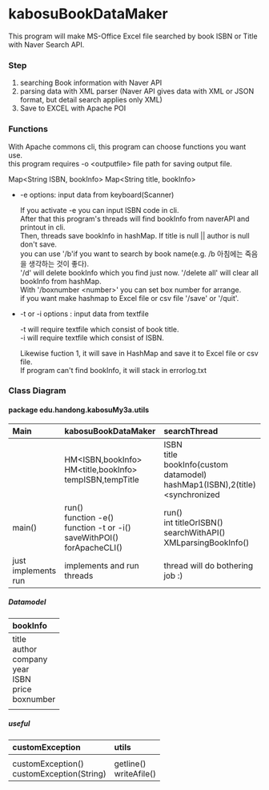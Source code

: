 # kabosuBookDataMaker 

This program will make MS-Office Excel file searched by book ISBN or Title with Naver Search API.


### Step

1. searching Book information with Naver API  
2. parsing data with XML parser (Naver API gives data with XML or JSON format, but detail search applies only XML)  
3. Save to EXCEL with Apache POI  


### Functions

With Apache commons cli, this program can choose functions you want use.  
this program requires -o \<outputfile> file path for saving output file.  

Map\<String ISBN, bookInfo>
Map\<String title, bookInfo>


* -e options: input data from keyboard(Scanner) 

	If you activate -e you can input ISBN code in cli.   
	After that this program's threads will find bookInfo from naverAPI and printout in cli.  
	Then, threads save bookInfo in hashMap. If title is null || author is null don't save.  
	you can use '/b'if you want to search by book name(e.g. /b 아침에는 죽음을 생각하는 것이 좋다).  
	'/d' will delete bookInfo which you find just now. '/delete all' will clear all bookInfo from hashMap.   
	With '/boxnumber \<number>' you can set box number for arrange.  
	if you want make hashmap to Excel file or csv file '/save' or '/quit'.  


* -t or -i options : input data from textfile

	-t will require textfile which consist of book title.  
	-i will require textfile which consist of ISBN.  

	Likewise fuction 1, it will save in HashMap and save it to Excel file or csv file.  
	If program can't find bookInfo, it will stack in errorlog.txt  


### Class Diagram

#### package edu.handong.kabosuMy3a.utils

|Main|kabosuBookDataMaker|searchThread|
|:---|:---|:---
||HM\<ISBN,bookInfo><br>HM\<title,bookInfo><br>tempISBN,tempTitle<br>|ISBN<br>title<br>bookInfo(custom datamodel)<br>hashMap1(ISBN),2(title)\<synchronized|
|main()|run()<br>function -e()<br>function -t or -i()<br>saveWithPOI()<br>forApacheCLI()|run()<br>int titleOrISBN()<br>searchWithAPI()<br>XMLparsingBookInfo()|
|just implements run|implements and run threads|thread will do bothering job :)|

##### Datamodel
|bookInfo|
|:---
|title<br>author<br>company<br>year<br>ISBN<br>price<br>boxnumber<br>|
||

##### useful
|customException|utils|
|:---|:----
|||
|customException()<br>customException(String)|getline()<br>writeAfile()|


